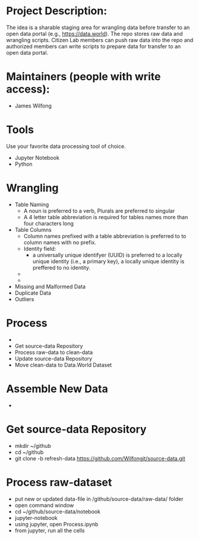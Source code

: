# Project Description:
The idea is a sharable staging area for wrangling data before transfer to an open data portal (e.g., https://data.world).  The repo stores raw data and wrangling scripts.  Citizen Lab members can push raw data into the repo and authorized members can write scripts to prepare data for transfer to an open data portal.  

# Maintainers (people with write access):
* James Wilfong

# Tools
Use your favorite data processing tool of choice.
* Jupyter Notebook
* Python

# Wrangling
* Table Naming
  * A noun is preferred to a verb, Plurals are preferred to singular
  * A 4 letter table abbreviation is required for tables names more than four characters long  
* Table Columns
  * Column names prefixed with a table abbreviation is preferred to to column names with no prefix. 
  * Identity field: 
    * a universally unique identifyer (UUID) is preferred to a locally unique identity (i.e., a primary key), a locally unique identity is preffered to no identity.  
  * 
  * 
* Missing and Malformed Data
* Duplicate Data
* Outliers


# Process
* 
* Get source-data Repository
* Process raw-data to clean-data
* Update source-data Repository
* Move clean-data to Data.World Dataset

# Assemble New Data
*  
# Get source-data Repository
* mkdir ~/github
* cd ~/github
* git clone -b refresh-data https://github.com/Wilfongjt/source-data.git

# Process raw-dataset
* put new or updated data-file in /github/source-data/raw-data/ folder
* open command window
* cd ~/github/source-data/notebook
* jupyter-notebook
* using jupyter, open Process.ipynb
* from jupyter, run all the cells
